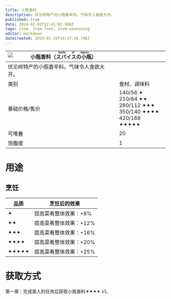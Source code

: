 ```yaml
---
title: 小瓶香料
description: 伏沦岭特产的小瓶香辛料。气味令人食欲大开。
published: true
date: 2024-02-02T12:41:03.908Z
tags: item, item-food, item-seasoning
editor: markdown
dateCreated: 2024-01-29T19:17:30.746Z
---
```


| <img style="float: left;" src="此处放物品图标" />小瓶香料（<ruby>スパイスの小瓶<rt>Bottle of Spices</rt></ruby>） ||
| - | - |
| 伏沦岭特产的小瓶香辛料。气味令人食欲大开。 ||
| 类别 | 食材、调味料 |
| 基础价格/售价 | 140/56 ✦<br>210/84 ✦✦<br>280/112 ✦✦✦<br>350/140 ✦✦✦✦<br>420/168 ✦✦✦✦✦ |
| 可堆叠 | 20 |
| 饱腹度 | 1 |

# 用途
## 烹饪
| 品质 | 烹饪后的效果 |
| - | - |
| ✦ | 提高菜肴整体效果：+8% |
| ✦✦ | 提高菜肴整体效果：+12% |
| ✦✦✦ | 提高菜肴整体效果：+16% |
| ✦✦✦✦ | 提高菜肴整体效果：+20% |
| ✦✦✦✦✦ | 提高菜肴整体效果：+25% |

# 获取方式
第一章：完成兽人的任务后获取小瓶香料✦✦✦✦ x1。